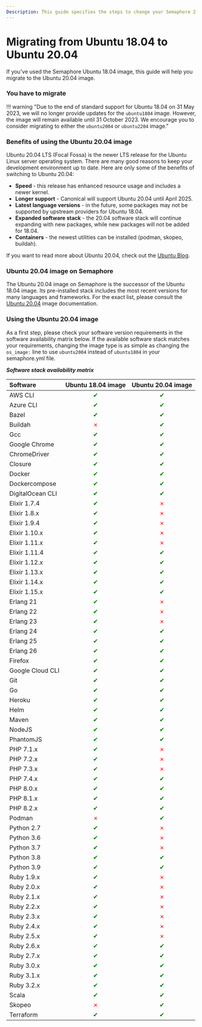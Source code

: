 ```yaml
---
Description: This guide specifies the steps to change your Semaphore 2.0 agent OS from Ubuntu 18.04 to Ubuntu 20.04
---
```


# Migrating from Ubuntu 18.04 to Ubuntu 20.04 
If you've used the Semaphore Ubuntu 18.04 image, this guide will help you migrate to the Ubuntu 20.04 image.

### You have to migrate

!!! warning "Due to the end of standard support for Ubuntu 18.04 on 31 May 2023, we will no longer provide updates for the `ubuntu1804` image. However, the image will remain available until 31 October 2023. We encourage you to consider migrating to either the `ubuntu2004` or `ubuntu2204` image."

### Benefits of using the Ubuntu 20.04 image
Ubuntu 20.04 LTS (Focal Fossa) is the newer LTS release for the Ubuntu Linux server operating system. 
There are many good reasons to keep your development environment up to date. 
Here are only some of the benefits of switching to Ubuntu 20.04:

- **Speed** - this release has enhanced resource usage and includes a newer kernel.
- **Longer support** - Canonical will support Ubuntu 20.04 until April 2025.
- **Latest language versions** - in the future, some packages may not be supported by upstream providers for Ubuntu 18.04.
- **Expanded software stack** - the 20.04 software stack will continue expanding with new packages, while new packages will not be added for 18.04.
- **Containers** - the newest utilities can be installed (podman, skopeo, buildah).

If you want to read more about Ubuntu 20.04, check out the [Ubuntu Blog](https://ubuntu.com/blog/ubuntu-server-20-04).

### Ubuntu 20.04 image on Semaphore
The Ubuntu 20.04 image on Semaphore is the successor of the Ubuntu 18.04 image.
Its pre-installed stack includes the most recent versions for many languages and frameworks. 
For the exact list, please consult the [Ubuntu 20.04](ubuntu-20.04-image.md) image documentation.

### Using the Ubuntu 20.04 image
As a first step, please check your software version requirements in the software availability matrix below.
If the available software stack matches your requirements, changing the image type is as simple
as changing the `os_image:` line to use `ubuntu2004` instead of `ubuntu1804` in your semaphore.yml file.


***Software stack availability matrix***

| Software | Ubuntu 18.04 image | Ubuntu 20.04 image |
| :--- | :---: | :---: |
| AWS CLI | <span style="color:green;">&#10004;</span> | <span style="color:green;">&#10004;</span> |
| Azure CLI | <span style="color:green;">&#10004;</span> | <span style="color:green;">&#10004;</span> |
| Bazel | <span style="color:green;">&#10004;</span> | <span style="color:green;">&#10004;</span> |
| Buildah | <span style="color:red;">&#10007;</span> | <span style="color:green;">&#10004;</span> |
| Gcc | <span style="color:green;">&#10004;</span> | <span style="color:green;">&#10004;</span> |
| Google Chrome | <span style="color:green;">&#10004;</span> | <span style="color:green;">&#10004;</span> | 
| ChromeDriver | <span style="color:green;">&#10004;</span> | <span style="color:green;">&#10004;</span> |
| Closure | <span style="color:green;">&#10004;</span> | <span style="color:green;">&#10004;</span> |
| Docker | <span style="color:green;">&#10004;</span> | <span style="color:green;">&#10004;</span> |
| Dockercompose | <span style="color:green;">&#10004;</span> | <span style="color:green;">&#10004;</span> | 
| DigitalOcean CLI | <span style="color:green;">&#10004;</span>  | <span style="color:green;">&#10004;</span> |
| Elixir 1.7.4 | <span style="color:green;">&#10004;</span> | <span style="color:red;">&#10007;</span> |
| Elixir 1.8.x | <span style="color:green;">&#10004;</span> | <span style="color:red;">&#10007;</span> |
| Elixir 1.9.4 | <span style="color:green;">&#10004;</span> | <span style="color:red;">&#10007;</span> |
| Elixir 1.10.x | <span style="color:green;">&#10004;</span> | <span style="color:red;">&#10007;</span> |
| Elixir 1.11.x | <span style="color:green;">&#10004;</span> | <span style="color:red;">&#10007;</span> |
| Elixir 1.11.4 | <span style="color:green;">&#10004;</span> | <span style="color:green;">&#10004;</span> |
| Elixir 1.12.x | <span style="color:green;">&#10004;</span> | <span style="color:green;">&#10004;</span> |
| Elixir 1.13.x | <span style="color:green;">&#10004;</span> | <span style="color:green;">&#10004;</span> |
| Elixir 1.14.x | <span style="color:green;">&#10004;</span> | <span style="color:green;">&#10004;</span> |
| Elixir 1.15.x | <span style="color:green;">&#10004;</span> | <span style="color:green;">&#10004;</span> |
| Erlang 21 | <span style="color:green;">&#10004;</span> | <span style="color:red;">&#10007;</span> |
| Erlang 22 | <span style="color:green;">&#10004;</span> | <span style="color:red;">&#10007;</span> |
| Erlang 23 | <span style="color:green;">&#10004;</span> | <span style="color:red;">&#10007;</span> |
| Erlang 24 | <span style="color:green;">&#10004;</span> | <span style="color:green;">&#10004;</span> |
| Erlang 25 | <span style="color:green;">&#10004;</span> | <span style="color:green;">&#10004;</span> |
| Erlang 26 | <span style="color:green;">&#10004;</span> | <span style="color:green;">&#10004;</span> |
| Firefox | <span style="color:green;">&#10004;</span> | <span style="color:green;">&#10004;</span> |
| Google Cloud CLI | <span style="color:green;">&#10004;</span> | <span style="color:green;">&#10004;</span> |
| Git | <span style="color:green;">&#10004;</span> | <span style="color:green;">&#10004;</span> |
| Go | <span style="color:green;">&#10004;</span> | <span style="color:green;">&#10004;</span> |
| Heroku | <span style="color:green;">&#10004;</span> | <span style="color:green;">&#10004;</span> |
| Helm | <span style="color:green;">&#10004;</span> | <span style="color:green;">&#10004;</span> | 
| Maven | <span style="color:green;">&#10004;</span> | <span style="color:green;">&#10004;</span> | 
| NodeJS | <span style="color:green;">&#10004;</span> | <span style="color:green;">&#10004;</span> |
| PhantomJS| <span style="color:green;">&#10004;</span> | <span style="color:green;">&#10004;</span> |
| PHP 7.1.x | <span style="color:green;">&#10004;</span> | <span style="color:red;">&#10007;</span> |
| PHP 7.2.x | <span style="color:green;">&#10004;</span> | <span style="color:red;">&#10007;</span> |
| PHP 7.3.x | <span style="color:green;">&#10004;</span> | <span style="color:red;">&#10007;</span> |
| PHP 7.4.x | <span style="color:green;">&#10004;</span> | <span style="color:green;">&#10004;</span> |
| PHP 8.0.x | <span style="color:green;">&#10004;</span> | <span style="color:green;">&#10004;</span> |
| PHP 8.1.x | <span style="color:green;">&#10004;</span> | <span style="color:green;">&#10004;</span> |
| PHP 8.2.x | <span style="color:green;">&#10004;</span> | <span style="color:green;">&#10004;</span> |
| Podman | <span style="color:red;">&#10007;</span> | <span style="color:green;">&#10004;</span> |
| Python 2.7| <span style="color:green;">&#10004;</span> | <span style="color:red;">&#10007;</span> | 
| Python 3.6| <span style="color:green;">&#10004;</span> | <span style="color:red;">&#10007;</span> | 
| Python 3.7| <span style="color:green;">&#10004;</span> | <span style="color:red;">&#10007;</span> | 
| Python 3.8| <span style="color:green;">&#10004;</span> | <span style="color:green;">&#10004;</span> | 
| Python 3.9| <span style="color:green;">&#10004;</span> | <span style="color:green;">&#10004;</span> | 
| Ruby 1.9.x | <span style="color:green;">&#10004;</span> | <span style="color:red;">&#10007;</span> |
| Ruby 2.0.x | <span style="color:green;">&#10004;</span> | <span style="color:red;">&#10007;</span> |
| Ruby 2.1.x | <span style="color:green;">&#10004;</span> | <span style="color:red;">&#10007;</span> |
| Ruby 2.2.x | <span style="color:green;">&#10004;</span> | <span style="color:red;">&#10007;</span> |
| Ruby 2.3.x | <span style="color:green;">&#10004;</span> | <span style="color:red;">&#10007;</span> |
| Ruby 2.4.x | <span style="color:green;">&#10004;</span> | <span style="color:red;">&#10007;</span> |
| Ruby 2.5.x | <span style="color:green;">&#10004;</span> | <span style="color:red;">&#10007;</span> |
| Ruby 2.6.x | <span style="color:green;">&#10004;</span> | <span style="color:green;">&#10004;</span> |
| Ruby 2.7.x | <span style="color:green;">&#10004;</span> | <span style="color:green;">&#10004;</span> |
| Ruby 3.0.x | <span style="color:green;">&#10004;</span> | <span style="color:green;">&#10004;</span> |
| Ruby 3.1.x | <span style="color:green;">&#10004;</span> | <span style="color:green;">&#10004;</span> |
| Ruby 3.2.x | <span style="color:green;">&#10004;</span> | <span style="color:green;">&#10004;</span> |
| Scala  | <span style="color:green;">&#10004;</span> | <span style="color:green;">&#10004;</span> |
| Skopeo  | <span style="color:red;">&#10007;</span> | <span style="color:green;">&#10004;</span> |
| Terraform | <span style="color:green;">&#10004;</span> | <span style="color:green;">&#10004;</span> | 
